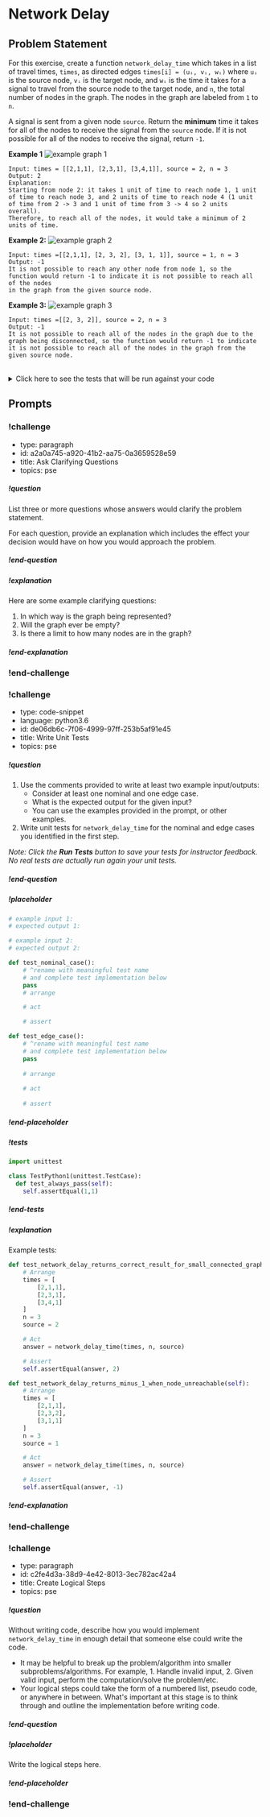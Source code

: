 # Network Delay

## Problem Statement  

For this exercise, create a function `network_delay_time` which takes in a list of travel times, `times`, as directed edges `times[i] = (uᵢ, vᵢ, wᵢ)` where `uᵢ` is the source node, `vᵢ` is the target node, and `wᵢ` is the time it takes for a signal to travel from the source node to the target node, and `n`, the total number of nodes in the graph. The nodes in the graph are labeled from `1` to `n`.

A signal is sent from a given node `source`. Return the **minimum** time it takes for all of the nodes to receive the signal from the `source` node. If it is not possible for all of the nodes to receive the signal, return `-1`.

**Example 1**
![example graph 1](../images/network_delay_example-1.png)
```
Input: times = [[2,1,1], [2,3,1], [3,4,1]], source = 2, n = 3
Output: 2
Explanation:
Starting from node 2: it takes 1 unit of time to reach node 1, 1 unit of time to reach node 3, and 2 units of time to reach node 4 (1 unit of time from 2 -> 3 and 1 unit of time from 3 -> 4 so 2 units overall). 
Therefore, to reach all of the nodes, it would take a minimum of 2 units of time. 
```

**Example 2:**
![example graph 2](../images/network_delay_example-2.png)
```
Input: times =[[2,1,1], [2, 3, 2], [3, 1, 1]], source = 1, n = 3
Output: -1
It is not possible to reach any other node from node 1, so the function would return -1 to indicate it is not possible to reach all of the nodes
in the graph from the given source node.
```

**Example 3:**
![example graph 3](../images/network_delay_example-3.png)
```
Input: times =[[2, 3, 2]], source = 2, n = 3
Output: -1
It is not possible to reach all of the nodes in the graph due to the graph being disconnected, so the function would return -1 to indicate it is not possible to reach all of the nodes in the graph from the given source node.
```

<br>
<details style="max-width: 700px; margin: auto;">
<summary>Click here to see the tests that will be run against your code</summary>

```py
def test_network_delay_returns_correct_result_for_small_connected_graph(self):
    # Arrange
    times = [
        [2,1,1],
        [2,3,1],
        [3,4,1]
    ]
    n = 3
    source = 2

    # Act
    answer = network_delay_time(times, n, source)

    # Assert
    self.assertEqual(answer, 2)

def test_network_delay_returns_minus_1_when_node_unreachable(self):
    # Arrange
    times = [
        [2,1,1],
        [2,3,2],
        [3,1,1]
    ]
    n = 3
    source = 1

    # Act
    answer = network_delay_time(times, n, source)

    # Assert
    self.assertEqual(answer, -1)

def test_network_delay_returns_minus_1_for_disconnected_graph(self):
    # Arrange
    times = [
        [2,3,2]
    ]
    n = 3
    source = 2

    # Act
    answer = network_delay_time(times, n, source)

    # Assert
    self.assertEqual(answer, -1)

def test_network_delay_returns_correct_result_for_larger_graph(self):
    # Arrange
    times = [
        [1, 2, 3],
        [2, 4, 1],
        [2, 5, 5],
        [2, 3, 6],
        [3, 5, 6],
        [4, 5, 7]
    ]
    n = 5
    source = 1

    # Act
    answer = network_delay_time(times, n, source)

    # Assert
    self.assertEqual(answer, 9)
```

</details>

## Prompts

<!-- Question 1 -->
<!-- prettier-ignore-start -->
### !challenge
* type: paragraph
* id: a2a0a745-a920-41b2-aa75-0a3659528e59
* title: Ask Clarifying Questions
* topics: pse
##### !question

List three or more questions whose answers would clarify the problem statement.

For each question, provide an explanation which includes the effect your decision would have on how you would approach the problem.

##### !end-question

##### !explanation

Here are some example clarifying questions:

1. In which way is the graph being represented?
2. Will the graph ever be empty?
3. Is there a limit to how many nodes are in the graph?

##### !end-explanation

### !end-challenge
<!-- prettier-ignore-end -->

<!-- Question 2 -->
<!-- prettier-ignore-start -->

### !challenge
* type: code-snippet
* language: python3.6
* id: de06db6c-7f06-4999-97ff-253b5af91e45
* title: Write Unit Tests
* topics: pse
##### !question

1. Use the comments provided to write at least two example input/outputs:
    * Consider at least one nominal and one edge case.
    * What is the expected output for the given input?
    * You can use the examples provided in the prompt, or other examples.
2. Write unit tests for `network_delay_time` for the nominal and edge cases you identified in the first step.

*Note: Click the **Run Tests** button to save your tests for instructor feedback. No real tests are actually run again your unit tests.*

##### !end-question
##### !placeholder

```py
# example input 1:
# expected output 1:

# example input 2:
# expected output 2:

def test_nominal_case():
    # ^rename with meaningful test name
    # and complete test implementation below
    pass
    # arrange

    # act

    # assert

def test_edge_case():
    # ^rename with meaningful test name
    # and complete test implementation below
    pass
    
    # arrange
    
    # act
    
    # assert
```
##### !end-placeholder

##### !tests

```py
import unittest

class TestPython1(unittest.TestCase):
  def test_always_pass(self):
    self.assertEqual(1,1)
```

##### !end-tests
##### !explanation 

Example tests:

```python
def test_network_delay_returns_correct_result_for_small_connected_graph(self):
    # Arrange
    times = [
        [2,1,1],
        [2,3,1],
        [3,4,1]
    ]
    n = 3
    source = 2

    # Act
    answer = network_delay_time(times, n, source)

    # Assert
    self.assertEqual(answer, 2)

def test_network_delay_returns_minus_1_when_node_unreachable(self):
    # Arrange
    times = [
        [2,1,1],
        [2,3,2],
        [3,1,1]
    ]
    n = 3
    source = 1

    # Act
    answer = network_delay_time(times, n, source)

    # Assert
    self.assertEqual(answer, -1)
```

##### !end-explanation
### !end-challenge
<!-- prettier-ignore-end -->

<!-- Question 3 -->
<!-- prettier-ignore-start -->
### !challenge
* type: paragraph
* id: c2fe4d3a-38d9-4e42-8013-3ec782ac42a4
* title: Create Logical Steps
* topics: pse
##### !question

Without writing code, describe how you would implement `network_delay_time` in enough detail that someone else could write the code. 
* It may be helpful to break up the problem/algorithm into smaller subproblems/algorithms. For example, 1. Handle invalid input, 2. Given valid input, perform the computation/solve the problem/etc.
* Your logical steps could take the form of a numbered list, pseudo code, or anywhere in between. What's important at this stage is to think through and outline the implementation before writing code.

##### !end-question

##### !placeholder

Write the logical steps here.

##### !end-placeholder

### !end-challenge
<!-- prettier-ignore-end -->
